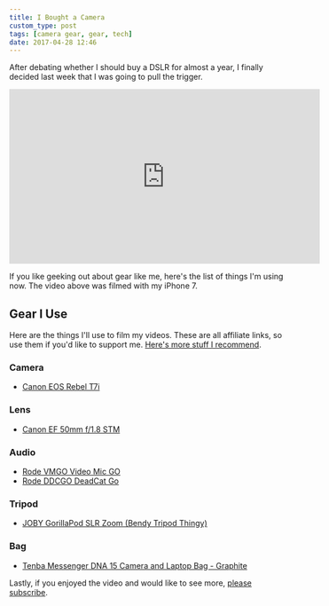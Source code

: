 ```yaml
---
title: I Bought a Camera
custom_type: post
tags: [camera gear, gear, tech]
date: 2017-04-28 12:46
---
```


After debating whether I should buy a DSLR for almost a year, I finally decided last week that I was going to pull the trigger.

<div class="iframe-container">
  <iframe width="560" height="315" src="https://www.youtube.com/embed/hXkhvxQVuvY" frameborder="0" allowfullscreen></iframe>
</div>

If you like geeking out about gear like me, here's the list of things I'm using now. The video above was filmed with my iPhone 7.

## Gear I Use

Here are the things I'll use to film my videos. These are all affiliate links, so use them if you'd like to support me. [Here's more stuff I recommend](https://kit.com/smithtimmytim).

### Camera
- [Canon EOS Rebel T7i](http://amzn.to/2p9UeQ2)

### Lens
- [Canon EF 50mm f/1.8 STM](http://amzn.to/2oMlB0c)

### Audio
- [Rode VMGO Video Mic GO](http://amzn.to/2piXxDe)
- [Rode DDCGO DeadCat Go](http://amzn.to/2qffL7O)

### Tripod
- [JOBY GorillaPod SLR Zoom (Bendy Tripod Thingy)](http://amzn.to/2qf53Or)

### Bag
- [Tenba Messenger DNA 15 Camera and Laptop Bag - Graphite](http://amzn.to/2qdkh7N)

Lastly, if you enjoyed the video and would like to see more, [please subscribe](https://www.youtube.com/channel/UC1IRnf7JYYUkWqPO8wx_QNQ).
